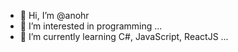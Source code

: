 - 👋 Hi, I’m @anohr
- 👀 I’m interested in programming ...
- 🌱 I’m currently learning C#, JavaScript, ReactJS ...
